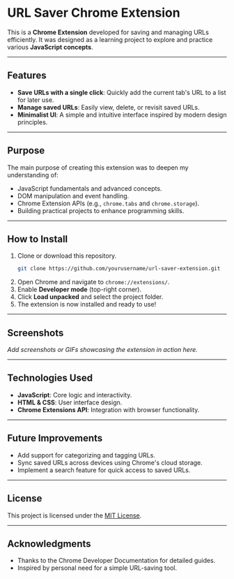 # URL Saver Chrome Extension

This is a **Chrome Extension** developed for saving and managing URLs efficiently. It was designed as a learning project to explore and practice various **JavaScript concepts**.

---

## Features

- **Save URLs with a single click**: Quickly add the current tab's URL to a list for later use.
- **Manage saved URLs**: Easily view, delete, or revisit saved URLs.
- **Minimalist UI**: A simple and intuitive interface inspired by modern design principles.

---

## Purpose

The main purpose of creating this extension was to deepen my understanding of:

- JavaScript fundamentals and advanced concepts.
- DOM manipulation and event handling.
- Chrome Extension APIs (e.g., `chrome.tabs` and `chrome.storage`).
- Building practical projects to enhance programming skills.

---

## How to Install

1. Clone or download this repository.
   ```bash
   git clone https://github.com/yourusername/url-saver-extension.git
   ```
2. Open Chrome and navigate to `chrome://extensions/`.
3. Enable **Developer mode** (top-right corner).
4. Click **Load unpacked** and select the project folder.
5. The extension is now installed and ready to use!

---

## Screenshots

_Add screenshots or GIFs showcasing the extension in action here._

---

## Technologies Used

- **JavaScript**: Core logic and interactivity.
- **HTML & CSS**: User interface design.
- **Chrome Extensions API**: Integration with browser functionality.

---

## Future Improvements

- Add support for categorizing and tagging URLs.
- Sync saved URLs across devices using Chrome's cloud storage.
- Implement a search feature for quick access to saved URLs.

---

## License

This project is licensed under the [MIT License](LICENSE).

---

## Acknowledgments

- Thanks to the Chrome Developer Documentation for detailed guides.
- Inspired by personal need for a simple URL-saving tool.

